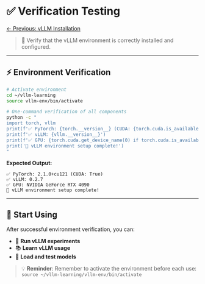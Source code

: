 # ✅ Verification Testing

[← Previous: vLLM Installation](05-vllm-installation.md)

> 🎯 Verify that the vLLM environment is correctly installed and configured.

---

## ⚡ Environment Verification

```bash
# Activate environment
cd ~/vllm-learning
source vllm-env/bin/activate

# One-command verification of all components
python -c "
import torch, vllm
print(f'✅ PyTorch: {torch.__version__} (CUDA: {torch.cuda.is_available()})')
print(f'✅ vLLM: {vllm.__version__}')
print(f'✅ GPU: {torch.cuda.get_device_name(0) if torch.cuda.is_available() else \"CPU only\"}')
print('🎉 vLLM environment setup complete!')
"
```

**Expected Output:**
```
✅ PyTorch: 2.1.0+cu121 (CUDA: True)
✅ vLLM: 0.2.7
✅ GPU: NVIDIA GeForce RTX 4090
🎉 vLLM environment setup complete!
```

---

## 🚀 Start Using

After successful environment verification, you can:

- 🔬 **Run vLLM experiments**
- 📚 **Learn vLLM usage**
- 🎯 **Load and test models**

> 💡 **Reminder**: Remember to activate the environment before each use: `source ~/vllm-learning/vllm-env/bin/activate`
